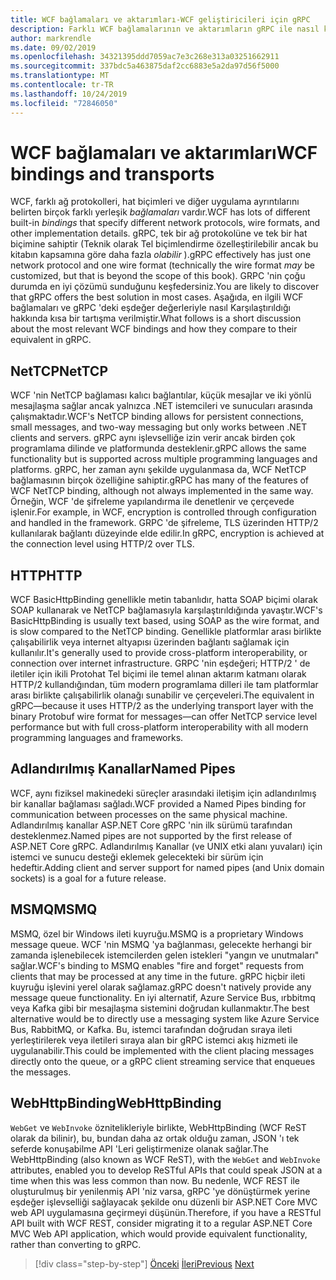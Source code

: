 ```yaml
---
title: WCF bağlamaları ve aktarımları-WCF geliştiricileri için gRPC
description: Farklı WCF bağlamalarının ve aktarımların gRPC ile nasıl karşılaştırılacağını öğrenin.
author: markrendle
ms.date: 09/02/2019
ms.openlocfilehash: 34321395ddd7059ac7e3c268e313a03251662911
ms.sourcegitcommit: 337bdc5a463875daf2cc6883e5a2da97d56f5000
ms.translationtype: MT
ms.contentlocale: tr-TR
ms.lasthandoff: 10/24/2019
ms.locfileid: "72846050"
---
```

# <a name="wcf-bindings-and-transports"></a><span data-ttu-id="4cc5c-103">WCF bağlamaları ve aktarımları</span><span class="sxs-lookup"><span data-stu-id="4cc5c-103">WCF bindings and transports</span></span>

<span data-ttu-id="4cc5c-104">WCF, farklı ağ protokolleri, hat biçimleri ve diğer uygulama ayrıntılarını belirten birçok farklı yerleşik *bağlamaları* vardır.</span><span class="sxs-lookup"><span data-stu-id="4cc5c-104">WCF has lots of different built-in *bindings* that specify different network protocols, wire formats, and other implementation details.</span></span> <span data-ttu-id="4cc5c-105">gRPC, tek bir ağ protokolüne ve tek bir hat biçimine sahiptir (Teknik olarak Tel biçimlendirme özelleştirilebilir ancak bu kitabın kapsamına göre daha fazla *olabilir* ).</span><span class="sxs-lookup"><span data-stu-id="4cc5c-105">gRPC effectively has just one network protocol and one wire format (technically the wire format *may* be customized, but that is beyond the scope of this book).</span></span> <span data-ttu-id="4cc5c-106">GRPC 'nin çoğu durumda en iyi çözümü sunduğunu keşfedersiniz.</span><span class="sxs-lookup"><span data-stu-id="4cc5c-106">You are likely to discover that gRPC offers the best solution in most cases.</span></span> <span data-ttu-id="4cc5c-107">Aşağıda, en ilgili WCF bağlamaları ve gRPC 'deki eşdeğer değerleriyle nasıl Karşılaştırıldığı hakkında kısa bir tartışma verilmiştir.</span><span class="sxs-lookup"><span data-stu-id="4cc5c-107">What follows is a short discussion about the most relevant WCF bindings and how they compare to their equivalent in gRPC.</span></span>

## <a name="nettcp"></a><span data-ttu-id="4cc5c-108">NetTCP</span><span class="sxs-lookup"><span data-stu-id="4cc5c-108">NetTCP</span></span>

<span data-ttu-id="4cc5c-109">WCF 'nin NetTCP bağlaması kalıcı bağlantılar, küçük mesajlar ve iki yönlü mesajlaşma sağlar ancak yalnızca .NET istemcileri ve sunucuları arasında çalışmaktadır.</span><span class="sxs-lookup"><span data-stu-id="4cc5c-109">WCF's NetTCP binding allows for persistent connections, small messages, and two-way messaging but only works between .NET clients and servers.</span></span> <span data-ttu-id="4cc5c-110">gRPC aynı işlevselliğe izin verir ancak birden çok programlama dilinde ve platformunda desteklenir.</span><span class="sxs-lookup"><span data-stu-id="4cc5c-110">gRPC allows the same functionality but is supported across multiple programming languages and platforms.</span></span> <span data-ttu-id="4cc5c-111">gRPC, her zaman aynı şekilde uygulanmasa da, WCF NetTCP bağlamasının birçok özelliğine sahiptir.</span><span class="sxs-lookup"><span data-stu-id="4cc5c-111">gRPC has many of the features of WCF NetTCP binding, although not always implemented in the same way.</span></span> <span data-ttu-id="4cc5c-112">Örneğin, WCF 'de şifreleme yapılandırma ile denetlenir ve çerçevede işlenir.</span><span class="sxs-lookup"><span data-stu-id="4cc5c-112">For example, in WCF, encryption is controlled through configuration and handled in the framework.</span></span> <span data-ttu-id="4cc5c-113">GRPC 'de şifreleme, TLS üzerinden HTTP/2 kullanılarak bağlantı düzeyinde elde edilir.</span><span class="sxs-lookup"><span data-stu-id="4cc5c-113">In gRPC, encryption is achieved at the connection level using HTTP/2 over TLS.</span></span>

## <a name="http"></a><span data-ttu-id="4cc5c-114">HTTP</span><span class="sxs-lookup"><span data-stu-id="4cc5c-114">HTTP</span></span>

<span data-ttu-id="4cc5c-115">WCF BasicHttpBinding genellikle metin tabanlıdır, hatta SOAP biçimi olarak SOAP kullanarak ve NetTCP bağlamasıyla karşılaştırıldığında yavaştır.</span><span class="sxs-lookup"><span data-stu-id="4cc5c-115">WCF's BasicHttpBinding is usually text based, using SOAP as the wire format, and is slow compared to the NetTCP binding.</span></span> <span data-ttu-id="4cc5c-116">Genellikle platformlar arası birlikte çalışabilirlik veya internet altyapısı üzerinden bağlantı sağlamak için kullanılır.</span><span class="sxs-lookup"><span data-stu-id="4cc5c-116">It's generally used to provide cross-platform interoperability, or connection over internet infrastructure.</span></span> <span data-ttu-id="4cc5c-117">GRPC 'nin eşdeğeri; HTTP/2 ' de iletiler için ikili Protohat Tel biçimi ile temel alınan aktarım katmanı olarak HTTP/2 kullandığından, tüm modern programlama dilleri ile tam platformlar arası birlikte çalışabilirlik olanağı sunabilir ve çerçeveleri.</span><span class="sxs-lookup"><span data-stu-id="4cc5c-117">The equivalent in gRPC—because it uses HTTP/2 as the underlying transport layer with the binary Protobuf wire format for messages—can offer NetTCP service level performance but with full cross-platform interoperability with all modern programming languages and frameworks.</span></span>

## <a name="named-pipes"></a><span data-ttu-id="4cc5c-118">Adlandırılmış Kanallar</span><span class="sxs-lookup"><span data-stu-id="4cc5c-118">Named Pipes</span></span>

<span data-ttu-id="4cc5c-119">WCF, aynı fiziksel makinedeki süreçler arasındaki iletişim için adlandırılmış bir kanallar bağlaması sağladı.</span><span class="sxs-lookup"><span data-stu-id="4cc5c-119">WCF provided a Named Pipes binding for communication between processes on the same physical machine.</span></span> <span data-ttu-id="4cc5c-120">Adlandırılmış kanallar ASP.NET Core gRPC 'nin ilk sürümü tarafından desteklenmez.</span><span class="sxs-lookup"><span data-stu-id="4cc5c-120">Named pipes are not supported by the first release of ASP.NET Core gRPC.</span></span> <span data-ttu-id="4cc5c-121">Adlandırılmış Kanallar (ve UNIX etki alanı yuvaları) için istemci ve sunucu desteği eklemek gelecekteki bir sürüm için hedeftir.</span><span class="sxs-lookup"><span data-stu-id="4cc5c-121">Adding client and server support for named pipes (and Unix domain sockets) is a goal for a future release.</span></span>

## <a name="msmq"></a><span data-ttu-id="4cc5c-122">MSMQ</span><span class="sxs-lookup"><span data-stu-id="4cc5c-122">MSMQ</span></span>

<span data-ttu-id="4cc5c-123">MSMQ, özel bir Windows ileti kuyruğu.</span><span class="sxs-lookup"><span data-stu-id="4cc5c-123">MSMQ is a proprietary Windows message queue.</span></span> <span data-ttu-id="4cc5c-124">WCF 'nin MSMQ 'ya bağlanması, gelecekte herhangi bir zamanda işlenebilecek istemcilerden gelen istekleri "yangın ve unutmaları" sağlar.</span><span class="sxs-lookup"><span data-stu-id="4cc5c-124">WCF's binding to MSMQ enables "fire and forget" requests from clients that may be processed at any time in the future.</span></span> <span data-ttu-id="4cc5c-125">gRPC hiçbir ileti kuyruğu işlevini yerel olarak sağlamaz.</span><span class="sxs-lookup"><span data-stu-id="4cc5c-125">gRPC doesn't natively provide any message queue functionality.</span></span> <span data-ttu-id="4cc5c-126">En iyi alternatif, Azure Service Bus, ırbbitmq veya Kafka gibi bir mesajlaşma sistemini doğrudan kullanmaktır.</span><span class="sxs-lookup"><span data-stu-id="4cc5c-126">The best alternative would be to directly use a messaging system like Azure Service Bus, RabbitMQ, or Kafka.</span></span> <span data-ttu-id="4cc5c-127">Bu, istemci tarafından doğrudan sıraya ileti yerleştirilerek veya iletileri sıraya alan bir gRPC istemci akış hizmeti ile uygulanabilir.</span><span class="sxs-lookup"><span data-stu-id="4cc5c-127">This could be implemented with the client placing messages directly onto the queue, or a gRPC client streaming service that enqueues the messages.</span></span>

## <a name="webhttpbinding"></a><span data-ttu-id="4cc5c-128">WebHttpBinding</span><span class="sxs-lookup"><span data-stu-id="4cc5c-128">WebHttpBinding</span></span>

<span data-ttu-id="4cc5c-129">`WebGet` ve `WebInvoke` öznitelikleriyle birlikte, WebHttpBinding (WCF ReST olarak da bilinir), bu, bundan daha az ortak olduğu zaman, JSON 'ı tek seferde konuşabilme API 'Leri geliştirmenize olanak sağlar.</span><span class="sxs-lookup"><span data-stu-id="4cc5c-129">The WebHttpBinding (also known as WCF ReST), with the `WebGet` and `WebInvoke` attributes, enabled you to develop ReSTful APIs that could speak JSON at a time when this was less common than now.</span></span> <span data-ttu-id="4cc5c-130">Bu nedenle, WCF REST ile oluşturulmuş bir yenilenmiş API 'niz varsa, gRPC 'ye dönüştürmek yerine eşdeğer işlevselliği sağlayacak şekilde onu düzenli bir ASP.NET Core MVC web API uygulamasına geçirmeyi düşünün.</span><span class="sxs-lookup"><span data-stu-id="4cc5c-130">Therefore, if you have a RESTful API built with WCF REST, consider migrating it to a regular ASP.NET Core MVC Web API application, which would provide equivalent functionality, rather than converting to gRPC.</span></span>

>[!div class="step-by-step"]
><span data-ttu-id="4cc5c-131">[Önceki](wcf-endpoints-grpc-methods.md)
>[İleri](rpc-types.md)</span><span class="sxs-lookup"><span data-stu-id="4cc5c-131">[Previous](wcf-endpoints-grpc-methods.md)
[Next](rpc-types.md)</span></span>
